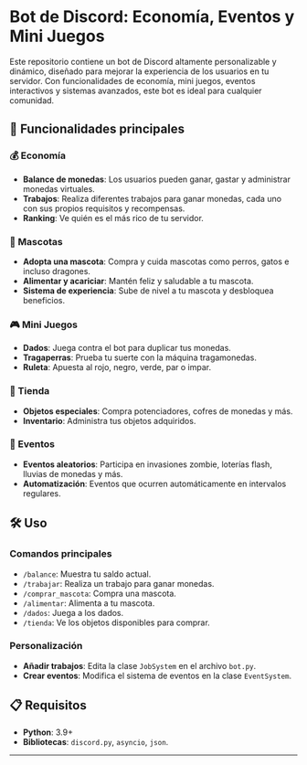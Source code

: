 # Bot de Discord: Economía, Eventos y Mini Juegos

Este repositorio contiene un bot de Discord altamente personalizable y dinámico, diseñado para mejorar la experiencia de los usuarios en tu servidor. Con funcionalidades de economía, mini juegos, eventos interactivos y sistemas avanzados, este bot es ideal para cualquier comunidad.

## 🌟 Funcionalidades principales

### 💰 Economía
- **Balance de monedas**: Los usuarios pueden ganar, gastar y administrar monedas virtuales.
- **Trabajos**: Realiza diferentes trabajos para ganar monedas, cada uno con sus propios requisitos y recompensas.
- **Ranking**: Ve quién es el más rico de tu servidor.

### 🐾 Mascotas
- **Adopta una mascota**: Compra y cuida mascotas como perros, gatos e incluso dragones.
- **Alimentar y acariciar**: Mantén feliz y saludable a tu mascota.
- **Sistema de experiencia**: Sube de nivel a tu mascota y desbloquea beneficios.

### 🎮 Mini Juegos
- **Dados**: Juega contra el bot para duplicar tus monedas.
- **Tragaperras**: Prueba tu suerte con la máquina tragamonedas.
- **Ruleta**: Apuesta al rojo, negro, verde, par o impar.

### 🏪 Tienda
- **Objetos especiales**: Compra potenciadores, cofres de monedas y más.
- **Inventario**: Administra tus objetos adquiridos.

### 🎉 Eventos
- **Eventos aleatorios**: Participa en invasiones zombie, loterías flash, lluvias de monedas y más.
- **Automatización**: Eventos que ocurren automáticamente en intervalos regulares.

## 🛠️ Uso

### Comandos principales
- `/balance`: Muestra tu saldo actual.
- `/trabajar`: Realiza un trabajo para ganar monedas.
- `/comprar_mascota`: Compra una mascota.
- `/alimentar`: Alimenta a tu mascota.
- `/dados`: Juega a los dados.
- `/tienda`: Ve los objetos disponibles para comprar.

### Personalización
- **Añadir trabajos**: Edita la clase `JobSystem` en el archivo `bot.py`.
- **Crear eventos**: Modifica el sistema de eventos en la clase `EventSystem`.

## 📋 Requisitos
- **Python**: 3.9+
- **Bibliotecas**: `discord.py`, `asyncio`, `json`.
---

